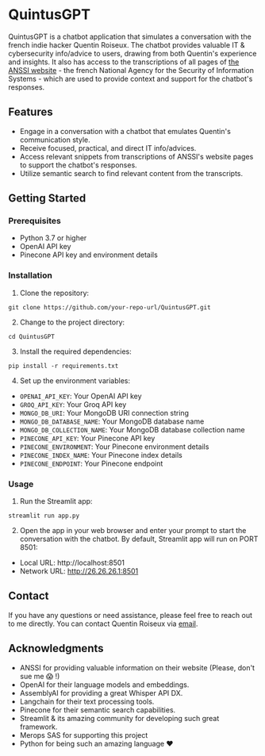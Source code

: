 # QuintusGPT

QuintusGPT is a chatbot application that simulates a conversation with the french indie hacker Quentin Roiseux. The chatbot provides valuable IT & cybersecurity info/advice to users, drawing from both Quentin's experience and insights. It also has access to the transcriptions of all pages of [the ANSSI website](https://cyber.gouv.fr/) - the french National Agency for the Security of Information Systems - which are used to provide context and support for the chatbot's responses.


## Features

- Engage in a conversation with a chatbot that emulates Quentin's communication style.
- Receive focused, practical, and direct IT info/advices.
- Access relevant snippets from transcriptions of ANSSI's website pages to support the chatbot's responses.
- Utilize semantic search to find relevant content from the transcripts.


## Getting Started

### Prerequisites

- Python 3.7 or higher
- OpenAI API key
- Pinecone API key and environment details

### Installation

1. Clone the repository:
```
git clone https://github.com/your-repo-url/QuintusGPT.git
```
2. Change to the project directory:
```
cd QuintusGPT
```
3. Install the required dependencies:
```
pip install -r requirements.txt
```
4. Set up the environment variables:
- `OPENAI_API_KEY`: Your OpenAI API key
- `GROQ_API_KEY`: Your Groq API key
- `MONGO_DB_URI`: Your MongoDB URI connection string
- `MONGO_DB_DATABASE_NAME`: Your MongoDB database name
- `MONGO_DB_COLLECTION_NAME`: Your MongoDB database collection name
- `PINECONE_API_KEY`: Your Pinecone API key
- `PINECONE_ENVIRONMENT`: Your Pinecone environment details
- `PINECONE_INDEX_NAME`: Your Pinecone index details
- `PINECONE_ENDPOINT`: Your Pinecone endpoint


### Usage

1. Run the Streamlit app:
```
streamlit run app.py
```
2. Open the app in your web browser and enter your prompt to start the conversation with the chatbot. By default, Streamlit app will run on PORT 8501: 
- Local URL: http://localhost:8501
- Network URL: http://26.26.26.1:8501


## Contact

If you have any questions or need assistance, please feel free to reach out to me directly. You can contact Quentin Roiseux via [email](mailto:roiseux.quentin@laposte.net).


## Acknowledgments

- ANSSI for providing valuable information on their website (Please, don't sue me 😱 !)
- OpenAI for their language models and embeddings.
- AssemblyAI for providing a great Whisper API DX.
- Langchain for their text processing tools.
- Pinecone for their semantic search capabilities.
- Streamlit & its amazing community for developing such great framework.
- Merops SAS for supporting this project
- Python for being such an amazing language ❤️
